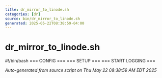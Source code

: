 ```yaml
---
title: dr_mirror_to_linode.sh
categories: [dr]
source: bin/dr_mirror_to_linode.sh
generated: 2025-05-22T08:38:59-04:00
---
```


# dr_mirror_to_linode.sh

#!/bin/bash
=== CONFIG ===
=== SETUP ===
=== START LOGGING ===

_Auto-generated from source script on Thu May 22 08:38:59 AM EDT 2025_
